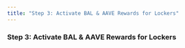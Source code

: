 ```yaml
---
title: "Step 3: Activate BAL & AAVE Rewards for Lockers"
---
```


### Step 3: Activate BAL & AAVE Rewards for Lockers

<VeGHO20ActivateRewards/>